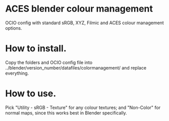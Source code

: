 # ACES blender colour management
 OCIO config with standard sRGB, XYZ, Filmic and ACES colour management options.

# How to install.

Copy the folders and OCIO config file into ../blender/version_number/datafiles/colormanagement/ and replace everything.

# How to use.

Pick "Utility - sRGB - Texture" for any colour textures; and "Non-Color" for normal maps, since this works best in Blender specifically.
